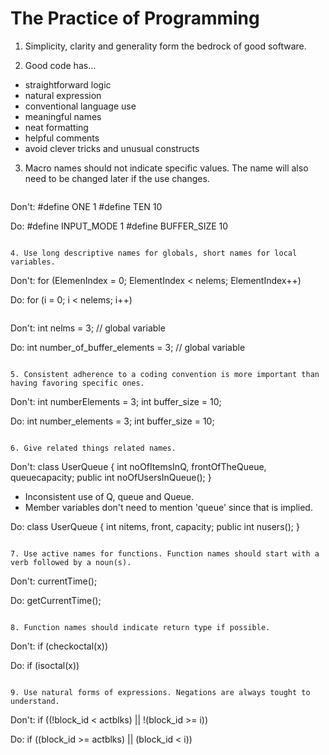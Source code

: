 # The Practice of Programming

1. Simplicity, clarity and generality form the bedrock of good software.

2. Good code has...
  * straightforward logic
  * natural expression
  * conventional language use
  * meaningful names
  * neat formatting
  * helpful comments
  * avoid clever tricks and unusual constructs

3. Macro names should not indicate specific values. The name will also need to be changed later if the use changes.
   ```
Don't:
#define ONE 1
#define TEN 10

Do:
#define INPUT_MODE 1
#define BUFFER_SIZE 10
   ```

4. Use long descriptive names for globals, short names for local variables.
   ```
Don't:
for (ElemenIndex = 0; ElementIndex < nelems; ElementIndex++)

Do:
for (i = 0; i < nelems; i++)
   ```
   ```
Don't:
int nelms = 3; // global variable

Do:
int number_of_buffer_elements = 3; // global variable
   ```

5. Consistent adherence to a coding convention is more important than having favoring specific ones.
   ```
Don't:
int numberElements = 3;
int buffer_size = 10;

Do:
int number_elements = 3;
int buffer_size = 10;
   ```

6. Give related things related names.
   ```
Don't:
class UserQueue
{
    int noOfItemsInQ, frontOfTheQueue, queuecapacity;
    public int noOfUsersInQueue();
}

* Inconsistent use of Q, queue and Queue.
* Member variables don't need to mention 'queue' since that is implied.

Do:
class UserQueue
{
    int nitems, front, capacity;
    public int nusers();
}
   ```

7. Use active names for functions. Function names should start with a verb followed by a noun(s).
   ```
Don't:
currentTime();

Do:
getCurrentTime();
   ```

8. Function names should indicate return type if possible.
   ```
Don't:
if (checkoctal(x))

Do:
if (isoctal(x))
   ```

9. Use natural forms of expressions. Negations are always tought to understand.
   ```
Don't:
if ((!block_id < actblks) || !(block_id >= i))

Do:
if ((block_id >= actblks) || (block_id < i))
   ```
